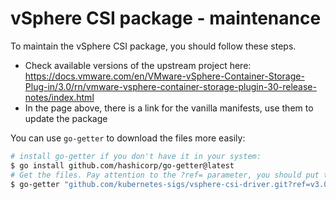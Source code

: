 # vSphere CSI package - maintenance

To maintain the vSphere CSI package, you should follow these steps.

- Check available versions of the upstream project here: <https://docs.vmware.com/en/VMware-vSphere-Container-Storage-Plug-in/3.0/rn/vmware-vsphere-container-storage-plugin-30-release-notes/index.html>
- In the page above, there is a link for the vanilla manifests, use them to update the package

You can use `go-getter` to download the files more easily:

```bash
# install go-getter if you don't have it in your system:
$ go install github.com/hashicorp/go-getter@latest
# Get the files. Pay attention to the ?ref= parameter, you should put the right tag there.
$ go-getter "github.com/kubernetes-sigs/vsphere-csi-driver.git?ref=v3.0.1//manifests//vanilla" /tmp/vanilla
```
